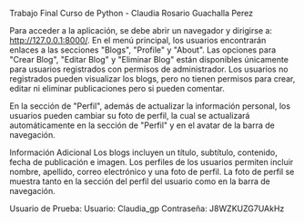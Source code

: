 Trabajo Final Curso de Python - Claudia Rosario Guachalla Perez


Para acceder a la aplicación, se debe abrir un navegador y dirigirse a: http://127.0.0.1:8000/. En el menú principal, los usuarios encontrarán enlaces a las secciones "Blogs", "Profile" y "About". Las opciones para "Crear Blog", "Editar Blog" y "Eliminar Blog" están disponibles únicamente para usuarios registrados con permisos de administrador. Los usuarios no registrados pueden visualizar los blogs, pero no tienen permisos para crear, editar ni eliminar publicaciones pero si pueden comentar.

En la sección de "Perfil", además de actualizar la información personal, los usuarios pueden cambiar su foto de perfil, la cual se actualizará automáticamente en la sección de "Perfil" y en el avatar de la barra de navegación.

Información Adicional
Los blogs incluyen un título, subtítulo, contenido, fecha de publicación e imagen.
Los perfiles de los usuarios permiten incluir nombre, apellido, correo electrónico y una foto de perfil.
La foto de perfil se muestra tanto en la sección del perfil del usuario como en la barra de navegación.


Usuario de Prueba:
Usuario: Claudia_gp
Contraseña: J8WZKUZG7UAkHz

